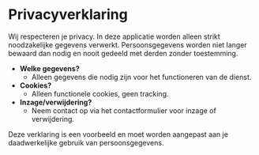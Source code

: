 # Privacyverklaring

Wij respecteren je privacy. In deze applicatie worden alleen strikt noodzakelijke gegevens verwerkt. Persoonsgegevens worden niet langer bewaard dan nodig en nooit gedeeld met derden zonder toestemming.

- **Welke gegevens?**
  - Alleen gegevens die nodig zijn voor het functioneren van de dienst.
- **Cookies?**
  - Alleen functionele cookies, geen tracking.
- **Inzage/verwijdering?**
  - Neem contact op via het contactformulier voor inzage of verwijdering.

Deze verklaring is een voorbeeld en moet worden aangepast aan je daadwerkelijke gebruik van persoonsgegevens. 
